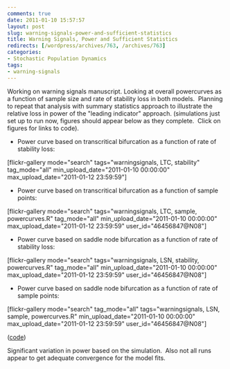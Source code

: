```yaml
---
comments: true
date: 2011-01-10 15:57:57
layout: post
slug: warning-signals-power-and-sufficient-statistics
title: Warning Signals, Power and Sufficient Statistics
redirects: [/wordpress/archives/763, /archives/763]
categories:
- Stochastic Population Dynamics
tags:
- warning-signals
---
```


Working on warning signals manuscript. Looking at overall powercurves as a function of sample size and rate of stability loss in both models.  Planning to repeat that analysis with summary statistics approach to illustrate the relative loss in power of the "leading indicator" approach. (simulations just set up to run now, figures should appear below as they complete.  Click on figures for links to code).



	
  * Power curve based on transcritical bifurcation as a function of rate of stability loss:


[flickr-gallery mode="search" tags="warningsignals, LTC, stability" tag_mode="all" min_upload_date="2011-01-10 00:00:00" max_upload_date="2011-01-12 23:59:59"]

	
  * Power curve based on transcritical bifurcation as a function of sample points:


[flickr-gallery mode="search" tags="warningsignals, LTC, sample, powercurves.R" tag_mode="all" min_upload_date="2011-01-10 00:00:00" max_upload_date="2011-01-12 23:59:59" user_id="46456847@N08"]

	
  * Power curve based on saddle node bifurcation as a function of rate of stability loss:


[flickr-gallery mode="search" tags="warningsignals, LSN, stability, powercurves.R" tag_mode="all" min_upload_date="2011-01-10 00:00:00" max_upload_date="2011-01-12 23:59:59" user_id="46456847@N08"]

	
  * Power curve based on saddle node bifurcation as a function of rate of sample points:


[flickr-gallery mode="search" tag_mode="all" tags="warningsignals, LSN, sample, powercurves.R" min_upload_date="2011-01-10 00:00:00" max_upload_date="2011-01-12 23:59:59" user_id="46456847@N08"]

([code](https://github.com/cboettig/structured-populations/commit/867c55d251aad14ca5ed8d91e897c576ddd5d778))

Significant variation in power based on the simulation.  Also not all runs appear to get adequate convergence for the model fits.
